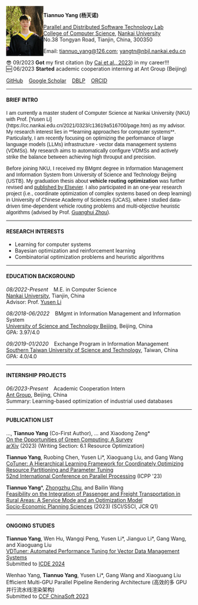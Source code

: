 <img align="left" src="./本科学士服.jpg" width = '101' height ='135'>

**Tiannuo Yang (杨天诺)**  
<!-- Master Student   -->
[Parallel and Distributed Software Technology Lab](https://nbjl.nankai.edu.cn/)   
[College of Computer Science](https://encc.nankai.edu.cn/), [Nankai University](https://en.nankai.edu.cn/)  
No.38 Tongyan Road, Tianjin, China, 300350


Email: <tiannuo_yang@126.com>; <yangtn@nbjl.nankai.edu.cn>

<!-- [📖](https://scholar.google.com/citations?user=TQFL5r4AAAAJ) -->

😎 09/2023 **Got** my first citation (by [Cai et al., 2023](https://www.sciencedirect.com/science/article/pii/S0957417423021024)) in my career!!!  
🆕 06/2023 **Started** academic cooperation interning at Ant Group (Beijing)  
<!-- 🆕 06/2022 **Graduated** officially from University of Science and Technology Beijing -->

[GitHub](https://github.com/tiannuo-yang) &nbsp;&nbsp; [Google Scholar](https://scholar.google.com/citations?user=TQFL5r4AAAAJ) &nbsp;&nbsp; [DBLP](https://dblp.org/pid/356/7972.html) &nbsp;&nbsp; [ORCID](https://orcid.org/my-orcid?orcid=0000-0001-5465-9626)

---
#### BRIEF INTRO
<font face="Arial">
I am currently a master student of Computer Science at Nankai University (NKU) with Prof. [Yusen Li](https://cc.nankai.edu.cn/2021/0323/c13619a516700/page.htm) as my advisor. 
My research interest lies in **learning approaches for computer systems**. Particularly, I am recently focusing on optimizing the performance of large language models (LLMs) infrastructure - vector data management systems (VDMSs). My research aims to automatically configure VDMSs and actively strike the balance between achieving high throuput and precision.

Before joining NKU, I received my BMgmt degree in Information Management and Information System from University of Science and Technology Beijing (USTB). My graduation thesis about **vehicle routing optimization** was further revised and [published by Elsevier](https://www.sciencedirect.com/science/article/abs/pii/S0038012123001775). 
I also participated in an one-year research project (i.e., coordinate optimization of complex systems based on deep learning) in University of Chinese Academy of Sciences (UCAS), where I studied data-driven time-dependent vehicle routing problems and multi-objective heuristic algorithms (advised by Prof. [Guanghui Zhou](https://people.ucas.ac.cn/~zhouguanghui?language=en)).
</font>

<!-- https://www.cs.purdue.edu/homes/choi293/index.html -->

---
#### RESEARCH INTERESTS

- Learning for computer systems
- Bayesian optimization and reinforcement learning
- Combinatorial optimization problems and heuristic algorithms

---
#### EDUCATION BACKGROUND

*08/2022-Present* &ensp; M.E. in Computer Science  
[Nankai University](https://en.ustb.edu.cn/), Tianjin, China  
Advisor: Prof. [Yusen Li](https://cc.nankai.edu.cn/2021/0323/c13619a516700/page.htm)

*08/2018-06/2022* &ensp; BMgmt in Information Management and Information System  
[University of Science and Technology Beijing](https://en.ustb.edu.cn/), Beijing, China  
GPA: 3.97/4.0

*09/2019-01/2020* &ensp; Exchange Program in Information Management  
[Southern Taiwan University of Science and Technology](https://www.stust.edu.tw/en/), Taiwan, China  
GPA: 4.0/4.0

---
#### INTERNSHIP PROJECTS
*06/2023-Present* &ensp; Academic Cooperation Intern  
[Ant Group](https://www.antgroup.com/en/), Beijing, China  
Summary: Learning-based optimization of industrial used databases

---
#### PUBLICATION LIST
..., **Tiannuo Yang** (Co-First Author), ... and Xiaodong Zeng\*  
[On the Opportunities of Green Computing: A Survey](https://arxiv.org/abs/2311.00447)  
[arXiv](https://arxiv.org/) (2023) (Writing Section: 6.1 Resource Optimization)

**Tiannuo Yang**, Ruobing Chen, Yusen Li\*, Xiaoguang Liu, and Gang Wang  
[CoTuner: A Hierarchical Learning Framework for Coordinately Optimizing Resource Partitioning and Parameter Tuning](https://dl.acm.org/doi/10.1145/3605573.3605578)  
[52nd International Conference on Parallel Processing](https://icpp23.sci.utah.edu/) (ICPP '23)

**Tiannuo Yang**\*, [Zhongzhu Chu](https://zhongzhu-chu.github.io/), and Bailin Wang  
[Feasibility on the Integration of Passenger and Freight Transportation in Rural Areas: A Service Mode and an Optimization Model](https://www.sciencedirect.com/science/article/abs/pii/S0038012123001775)  
[Socio-Economic Planning Sciences](https://www.sciencedirect.com/journal/socio-economic-planning-sciences) (2023) (SCI/SSCI, JCR Q1)

---
#### ONGOING STUDIES
**Tiannuo Yang**, Wen Hu, Wangqi Peng, Yusen Li\*, Jianguo Li\*, Gang Wang, and Xiaoguang Liu  
[VDTuner: Automated Performance Tuning for Vector Data Management Systems](https://github.com/tiannuo-yang/VDTuner)  
Submitted to [ICDE 2024](https://icde2024.github.io/CFP_research.html)

Wenhao Yang, **Tiannuo Yang**, Yusen Li\*, Gang Wang and Xiaoguang Liu  
Efficient Multi-GPU Parallel Pipeline Rendering Architecture (高效的多 GPU 并行流水线渲染架构)  
Submitted to [CCF ChinaSoft 2023](https://chinasoft.ccf.org.cn/)



